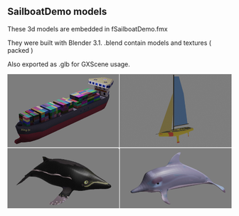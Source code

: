 ## SailboatDemo models

These 3d models are embedded in fSailboatDemo.fmx

They were built with Blender 3.1. 
.blend contain models and textures ( packed )

Also exported as .glb for GXScene usage.

![models](modelsSailboatDemo.png)





